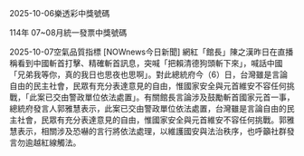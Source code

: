 
2025-10-06樂透彩中獎號碼

                                
114年 07~08月統一發票中獎號碼
                             
2025-10-07空氣品質指標
                              [NOWnews今日新聞] 網紅「館長」陳之漢昨日在直播稱看到中國斬首打擊、精確斬首訊息，突喊「把賴清德狗頭斬下來」，喊話中國「兄弟我等你，真的我日也思夜也思啊」。對此總統府今（6）日，台灣雖是言論自由的民主社會，民眾有充分表達意見的自由，惟國家安全與元首維安不容任何挑戰，「此案已交由警政單位依法處置」。有關館長言論涉及鼓勵斬首國家元首一事，總統府發言人郭雅慧表示，此案已交由警政單位依法處置，台灣雖是言論自由的民主社會，民眾有充分表達意見的自由，惟國家安全與元首維安不容任何挑戰。郭雅慧表示，相關涉及恐嚇的言行將依法處理，以維護國安與法治秩序，也呼籲社群發言勿逾越紅線觸法。